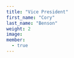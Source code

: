 ```yaml
---
title: "Vice President"
first_name: "Cory"
last_name: "Benson"
weight: 2
image:
member:
  - true
---
```

